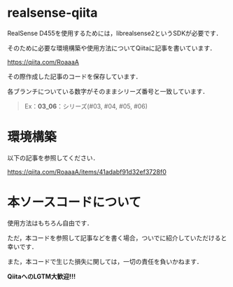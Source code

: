 # realsense-qiita
RealSense D455を使用するためには，librealsense2というSDKが必要です．

そのために必要な環境構築や使用方法についてQiitaに記事を書いています．

https://qiita.com/RoaaaA

その際作成した記事のコードを保存しています．

各ブランチについている数字がそのままシリーズ番号と一致しています．

> Ex：**03_06**：シリーズ(#03, #04, #05, #06)

# 環境構築
以下の記事を参照してください．

https://qiita.com/RoaaaA/items/41adabf91d32ef3728f0

# 本ソースコードについて
使用方法はもちろん自由です．

ただ，本コードを参照して記事などを書く場合，ついでに紹介していただけると幸いです．

また，本コードで生じた損失に関しては，一切の責任を負いかねます．

**QiitaへのLGTM大歓迎!!!**
